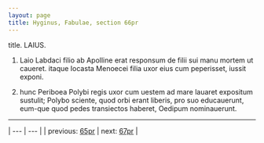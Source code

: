 ```yaml
---
layout: page
title: Hyginus, Fabulae, section 66pr
---
```


title. LAIUS.



1. Laio Labdaci filio ab Apolline erat responsum de filii sui manu mortem ut caueret. itaque Iocasta Menoecei filia uxor eius cum peperisset, iussit exponi.



2. hunc Periboea Polybi regis uxor cum uestem ad mare lauaret expositum sustulit; Polybo sciente, quod orbi erant liberis, pro suo educauerunt, eum-que quod pedes transiectos haberet, Oedipum nominauerunt.



---

| --- | --- |
| previous: [65pr](../65pr/) | next: [67pr](../67pr/) |